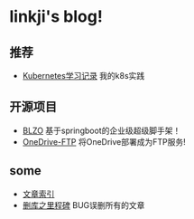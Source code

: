 
# linkji's blog!

## 推荐

- [Kubernetes学习记录](/dev-ops/kubernetes) 我的k8s实践 

## 开源项目

- [BLZO](/blzo) 基于springboot的企业级超级脚手架！  
- [OneDrive-FTP](/dev-ops/deploy/onedrive-ftp.html) 将OneDrive部署成为FTP服务!

## some

- [文章索引](/indexes.md)
- [删库之里程碑](/other/milestone-20190718.md) BUG误删所有的文章